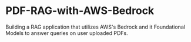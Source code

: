 # PDF-RAG-with-AWS-Bedrock
Building a RAG application that utilizes AWS's Bedrock and it Foundational Models to answer queries on user uploaded PDFs. 
